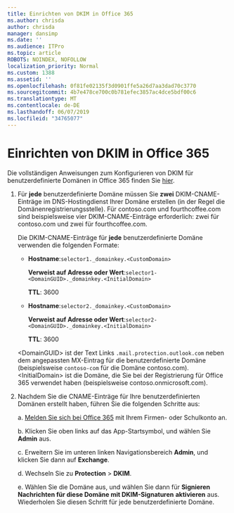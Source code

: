 ```yaml
---
title: Einrichten von DKIM in Office 365
ms.author: chrisda
author: chrisda
manager: dansimp
ms.date: ''
ms.audience: ITPro
ms.topic: article
ROBOTS: NOINDEX, NOFOLLOW
localization_priority: Normal
ms.custom: 1388
ms.assetid: ''
ms.openlocfilehash: 0f81fe02135f3d0901ffe5a26d7aa3dad70c3770
ms.sourcegitcommit: 4b7e478ce700c0b781efec3857ac4dce5bdf00c6
ms.translationtype: MT
ms.contentlocale: de-DE
ms.lasthandoff: 06/07/2019
ms.locfileid: "34765077"
---
```

# <a name="setup-dkim-in-office-365"></a>Einrichten von DKIM in Office 365

Die vollständigen Anweisungen zum Konfigurieren von DKIM für benutzerdefinierte Domänen in Office 365 finden Sie [hier](https://docs.microsoft.com/office365/SecurityCompliance/use-dkim-to-validate-outbound-email#what-you-need-to-do-to-manually-set-up-dkim-in-office-365).

1. Für **jede** benutzerdefinierte Domäne müssen Sie **zwei** DKIM-CNAME-Einträge im DNS-Hostingdienst Ihrer Domäne erstellen (in der Regel die Domänenregistrierungsstelle). Für contoso.com und fourthcoffee.com sind beispielsweise vier DKIM-CNAME-Einträge erforderlich: zwei für contoso.com und zwei für fourthcoffee.com.

   Die DKIM-CNAME-Einträge für **jede** benutzerdefinierte Domäne verwenden die folgenden Formate:

   - **Hostname**:`selector1._domainkey.<CustomDomain>`

     **Verweist auf Adresse oder Wert**:`selector1-<DomainGUID>._domainkey.<InitialDomain>`

     **TTL**: 3600

   - **Hostname**:`selector2._domainkey.<CustomDomain>`

     **Verweist auf Adresse oder Wert**:`selector2-<DomainGUID>._domainkey.<InitialDomain>`

     **TTL**: 3600

   \<DomainGUID\> ist der Text Links `.mail.protection.outlook.com` neben dem angepassten MX-Eintrag für die benutzerdefinierte Domäne (beispielsweise `contoso-com` für die Domäne contoso.com). \<InitialDomain\> ist die Domäne, die Sie bei der Registrierung für Office 365 verwendet haben (beispielsweise contoso.onmicrosoft.com).

2. Nachdem Sie die CNAME-Einträge für Ihre benutzerdefinierten Domänen erstellt haben, führen Sie die folgenden Schritte aus:

   a. [Melden Sie sich bei Office 365](https://support.office.microsoft.com/article/e9eb7d51-5430-4929-91ab-6157c5a050b4) mit Ihrem Firmen- oder Schulkonto an.

   b. Klicken Sie oben links auf das App-Startsymbol, und wählen Sie **Admin** aus.

   c. Erweitern Sie im unteren linken Navigationsbereich **Admin**, und klicken Sie dann auf **Exchange**.

   d. Wechseln Sie zu **Protection** > **DKIM**.

   e. Wählen Sie die Domäne aus, und wählen Sie dann für **Signieren Nachrichten für diese Domäne mit DKIM-Signaturen** **aktivieren** aus. Wiederholen Sie diesen Schritt für jede benutzerdefinierte Domäne.
